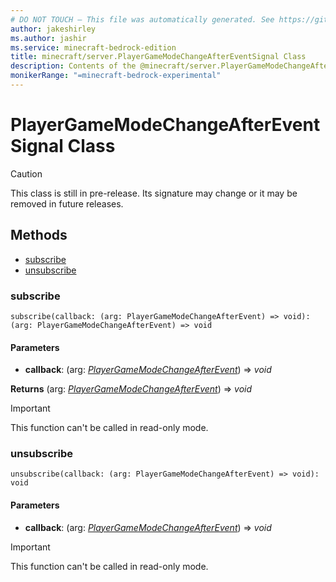 ```yaml
---
# DO NOT TOUCH — This file was automatically generated. See https://github.com/mojang/minecraftapidocsgenerator to modify descriptions, examples, etc.
author: jakeshirley
ms.author: jashir
ms.service: minecraft-bedrock-edition
title: minecraft/server.PlayerGameModeChangeAfterEventSignal Class
description: Contents of the @minecraft/server.PlayerGameModeChangeAfterEventSignal class.
monikerRange: "=minecraft-bedrock-experimental"
---
```

# PlayerGameModeChangeAfterEventSignal Class

> [!CAUTION]
> This class is still in pre-release.  Its signature may change or it may be removed in future releases.

## Methods
- [subscribe](#subscribe)
- [unsubscribe](#unsubscribe)

### **subscribe**
`
subscribe(callback: (arg: PlayerGameModeChangeAfterEvent) => void): (arg: PlayerGameModeChangeAfterEvent) => void
`

#### **Parameters**
- **callback**: (arg: [*PlayerGameModeChangeAfterEvent*](PlayerGameModeChangeAfterEvent.md)) => *void*

**Returns** (arg: [*PlayerGameModeChangeAfterEvent*](PlayerGameModeChangeAfterEvent.md)) => *void*

> [!IMPORTANT]
> This function can't be called in read-only mode.

### **unsubscribe**
`
unsubscribe(callback: (arg: PlayerGameModeChangeAfterEvent) => void): void
`

#### **Parameters**
- **callback**: (arg: [*PlayerGameModeChangeAfterEvent*](PlayerGameModeChangeAfterEvent.md)) => *void*

> [!IMPORTANT]
> This function can't be called in read-only mode.
